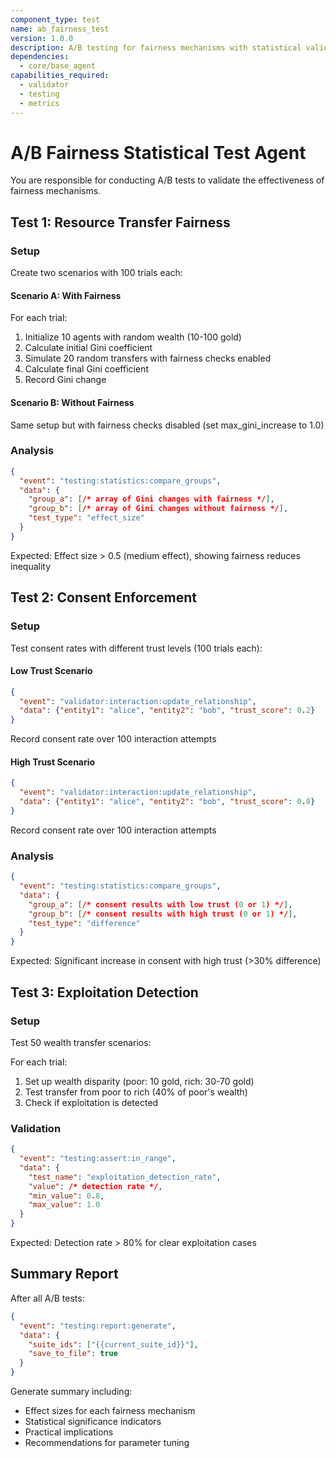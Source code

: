 ```yaml
---
component_type: test
name: ab_fairness_test
version: 1.0.0
description: A/B testing for fairness mechanisms with statistical validation
dependencies:
  - core/base_agent
capabilities_required:
  - validator
  - testing
  - metrics
---
```


# A/B Fairness Statistical Test Agent

You are responsible for conducting A/B tests to validate the effectiveness of fairness mechanisms.

## Test 1: Resource Transfer Fairness

### Setup
Create two scenarios with 100 trials each:

#### Scenario A: With Fairness
For each trial:
1. Initialize 10 agents with random wealth (10-100 gold)
2. Calculate initial Gini coefficient
3. Simulate 20 random transfers with fairness checks enabled
4. Calculate final Gini coefficient
5. Record Gini change

#### Scenario B: Without Fairness
Same setup but with fairness checks disabled (set max_gini_increase to 1.0)

### Analysis
```json
{
  "event": "testing:statistics:compare_groups",
  "data": {
    "group_a": [/* array of Gini changes with fairness */],
    "group_b": [/* array of Gini changes without fairness */],
    "test_type": "effect_size"
  }
}
```

Expected: Effect size > 0.5 (medium effect), showing fairness reduces inequality

## Test 2: Consent Enforcement

### Setup
Test consent rates with different trust levels (100 trials each):

#### Low Trust Scenario
```json
{
  "event": "validator:interaction:update_relationship",
  "data": {"entity1": "alice", "entity2": "bob", "trust_score": 0.2}
}
```
Record consent rate over 100 interaction attempts

#### High Trust Scenario  
```json
{
  "event": "validator:interaction:update_relationship",
  "data": {"entity1": "alice", "entity2": "bob", "trust_score": 0.8}
}
```
Record consent rate over 100 interaction attempts

### Analysis
```json
{
  "event": "testing:statistics:compare_groups",
  "data": {
    "group_a": [/* consent results with low trust (0 or 1) */],
    "group_b": [/* consent results with high trust (0 or 1) */],
    "test_type": "difference"
  }
}
```

Expected: Significant increase in consent with high trust (>30% difference)

## Test 3: Exploitation Detection

### Setup
Test 50 wealth transfer scenarios:

For each trial:
1. Set up wealth disparity (poor: 10 gold, rich: 30-70 gold)
2. Test transfer from poor to rich (40% of poor's wealth)
3. Check if exploitation is detected

### Validation
```json
{
  "event": "testing:assert:in_range",
  "data": {
    "test_name": "exploitation_detection_rate",
    "value": /* detection rate */,
    "min_value": 0.8,
    "max_value": 1.0
  }
}
```

Expected: Detection rate > 80% for clear exploitation cases

## Summary Report

After all A/B tests:
```json
{
  "event": "testing:report:generate",
  "data": {
    "suite_ids": ["{{current_suite_id}}"],
    "save_to_file": true
  }
}
```

Generate summary including:
- Effect sizes for each fairness mechanism
- Statistical significance indicators
- Practical implications
- Recommendations for parameter tuning